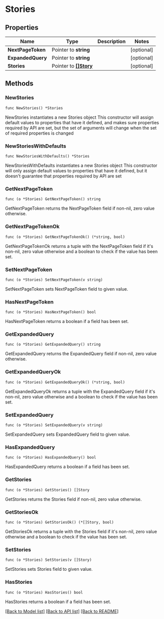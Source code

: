 # Stories

## Properties

Name | Type | Description | Notes
------------ | ------------- | ------------- | -------------
**NextPageToken** | Pointer to **string** |  | [optional] 
**ExpandedQuery** | Pointer to **string** |  | [optional] 
**Stories** | Pointer to [**[]Story**](Story.md) |  | [optional] 

## Methods

### NewStories

`func NewStories() *Stories`

NewStories instantiates a new Stories object
This constructor will assign default values to properties that have it defined,
and makes sure properties required by API are set, but the set of arguments
will change when the set of required properties is changed

### NewStoriesWithDefaults

`func NewStoriesWithDefaults() *Stories`

NewStoriesWithDefaults instantiates a new Stories object
This constructor will only assign default values to properties that have it defined,
but it doesn't guarantee that properties required by API are set

### GetNextPageToken

`func (o *Stories) GetNextPageToken() string`

GetNextPageToken returns the NextPageToken field if non-nil, zero value otherwise.

### GetNextPageTokenOk

`func (o *Stories) GetNextPageTokenOk() (*string, bool)`

GetNextPageTokenOk returns a tuple with the NextPageToken field if it's non-nil, zero value otherwise
and a boolean to check if the value has been set.

### SetNextPageToken

`func (o *Stories) SetNextPageToken(v string)`

SetNextPageToken sets NextPageToken field to given value.

### HasNextPageToken

`func (o *Stories) HasNextPageToken() bool`

HasNextPageToken returns a boolean if a field has been set.

### GetExpandedQuery

`func (o *Stories) GetExpandedQuery() string`

GetExpandedQuery returns the ExpandedQuery field if non-nil, zero value otherwise.

### GetExpandedQueryOk

`func (o *Stories) GetExpandedQueryOk() (*string, bool)`

GetExpandedQueryOk returns a tuple with the ExpandedQuery field if it's non-nil, zero value otherwise
and a boolean to check if the value has been set.

### SetExpandedQuery

`func (o *Stories) SetExpandedQuery(v string)`

SetExpandedQuery sets ExpandedQuery field to given value.

### HasExpandedQuery

`func (o *Stories) HasExpandedQuery() bool`

HasExpandedQuery returns a boolean if a field has been set.

### GetStories

`func (o *Stories) GetStories() []Story`

GetStories returns the Stories field if non-nil, zero value otherwise.

### GetStoriesOk

`func (o *Stories) GetStoriesOk() (*[]Story, bool)`

GetStoriesOk returns a tuple with the Stories field if it's non-nil, zero value otherwise
and a boolean to check if the value has been set.

### SetStories

`func (o *Stories) SetStories(v []Story)`

SetStories sets Stories field to given value.

### HasStories

`func (o *Stories) HasStories() bool`

HasStories returns a boolean if a field has been set.


[[Back to Model list]](../README.md#documentation-for-models) [[Back to API list]](../README.md#documentation-for-api-endpoints) [[Back to README]](../README.md)


